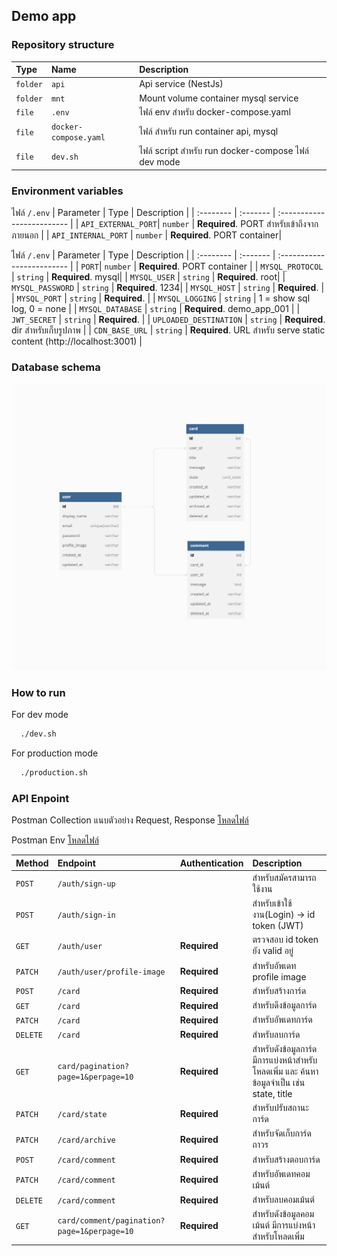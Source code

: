 ## Demo app

### Repository structure

| Type     | Name                  | Description                                         |
| :------- | :-------------------- | :-------------------------------------------------- |
| `folder` | `api`                 | Api service (NestJs)                                |
| `folder` | `mnt`                 | Mount volume container mysql service                |
| `file`   | `.env`                | ไฟล์ env สำหรับ docker-compose.yaml                 |
| `file`   | `docker-compose.yaml` | ไฟล์ สำหรับ run container api, mysql                |
| `file`   | `dev.sh`              | ไฟล์ script สำหรับ run docker-compose ไฟล์ dev mode |

### Environment variables

ไฟล์ `/.env`
| Parameter | Type | Description |
| :-------- | :------- | :------------------------- |
| `API_EXTERNAL_PORT`| `number` | **Required**. PORT สำหรับเข้าถึงจากภายนอก |
| `API_INTERNAL_PORT` | `number` | **Required**. PORT container|

ไฟล์ `/.env`
| Parameter | Type | Description |
| :-------- | :------- | :------------------------- |
| `PORT`| `number` | **Required**. PORT container |
| `MYSQL_PROTOCOL` | `string` | **Required**. mysql|
| `MYSQL_USER` | `string` | **Required**. root|
| `MYSQL_PASSWORD` | `string` | **Required**. 1234|
| `MYSQL_HOST` | `string` | **Required**. |
| `MYSQL_PORT` | `string` | **Required**. |
| `MYSQL_LOGGING` | `string` | 1 = show sql log, 0 = none |
| `MYSQL_DATABASE` | `string` | **Required**. demo_app_001 |
| `JWT_SECRET` | `string` | **Required**. |
| `UPLOADED_DESTINATION` | `string` | **Required**. dir สำหรับเก็บรูปภาพ |
| `CDN_BASE_URL` | `string` | **Required**. URL สำหรับ serve static content (http://localhost:3001) |

### Database schema

![Database schema](doc/database-schema.png)

### How to run

For dev mode

```bash
  ./dev.sh
```

For production mode

```bash
  ./production.sh
```

### API Enpoint

Postman Collection แนบตัวอย่าง Request, Response [โหลดไฟล์](doc/demo_app_001.postman_collection.json)

Postman Env [โหลดไฟล์](doc/demo.postman_environment.json)

| Method   | Endpoint                                    | Authentication | Description                                                                               |
| :------- | :------------------------------------------ | :------------- | :---------------------------------------------------------------------------------------- |
| `POST`   | `/auth/sign-up`                             |                | สำหรับสมัครสามารถใช้งาน                                                                   |
| `POST`   | `/auth/sign-in`                             |                | สำหรับเข้าใช้งาน(Login) -> id token (JWT)                                                 |
| `GET`    | `/auth/user`                                | **Required**   | ตรวจสอบ id token ยัง valid อยู่                                                           |
| `PATCH`  | `/auth/user/profile-image`                  | **Required**   | สำหรับอัพเดท profile image                                                                |
| `POST`   | `/card`                                     | **Required**   | สำหรับสร้างการ์ด                                                                          |
| `GET`    | `/card`                                     | **Required**   | สำหรับดึงข้อมูลการ์ด                                                                      |
| `PATCH`  | `/card`                                     | **Required**   | สำหรับอัพเดทการ์ด                                                                         |
| `DELETE` | `/card`                                     | **Required**   | สำหรับลบการ์ด                                                                             |
| `GET`    | `card/pagination?page=1&perpage=10`         | **Required**   | สำหรับดังข้อมูลการ์ด มีการแบ่งหน้าสำหรับโหลดเพิ่ม และ ค้นหาข้อมูลจำเป็น เช่น state, title |
| `PATCH`  | `/card/state`                               | **Required**   | สำหรับปรับสถานะการ์ด                                                                      |
| `PATCH`  | `/card/archive`                             | **Required**   | สำหรับจัดเก็บการ์ดถาวร                                                                    |
| `POST`   | `/card/comment`                             | **Required**   | สำหรับสร้างตอบการ์ด                                                                       |
| `PATCH`  | `/card/comment`                             | **Required**   | สำหรับอัพเดทคอมเม้นต์                                                                     |
| `DELETE` | `/card/comment`                             | **Required**   | สำหรับลบคอมเม้นต์                                                                         |
| `GET`    | `card/comment/pagination?page=1&perpage=10` | **Required**   | สำหรับดังข้อมูลคอมเม้นต์ มีการแบ่งหน้าสำหรับโหลดเพิ่ม                                     |
